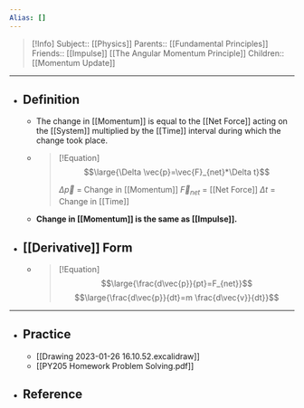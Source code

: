 ```yaml
---
Alias: []
---
```

> [!Info]
> Subject:: [[Physics]]
> Parents:: [[Fundamental Principles]]
> Friends:: [[Impulse]] [[The Angular Momentum Principle]]
> Children:: [[Momentum Update]]
---
- ## Definition
	- The change in [[Momentum]] is equal to the [[Net Force]] acting on the [[System]] multiplied by the [[Time]] interval during which the change took place.
	- > [!Equation]
	  > $$\large{\Delta \vec{p}=\vec{F}_{net}*\Delta t}$$
	  > 
	  > $\Delta \vec{p}$ = Change in [[Momentum]]
	  > $\vec{F}_{net}$ = [[Net Force]]
	  > $\Delta t$ = Change in [[Time]]
	- **Change in [[Momentum]] is the same as [[Impulse]].**
- ## [[Derivative]] Form
	- > [!Equation]
	  >  $$\large{\frac{d\vec{p}}{pt}=F_{net}}$$
	  > $$\large{\frac{d\vec{p}}{dt}=m \frac{d\vec{v}}{dt}}$$
---
- ## Practice
	- [[Drawing 2023-01-26 16.10.52.excalidraw]]
	- [[PY205 Homework Problem Solving.pdf]]
- ## Reference